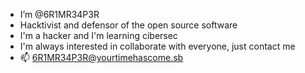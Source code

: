 - I’m @6R1MR34P3R
- Hacktivist and defensor of the open source software
- I'm a hacker and I'm learning cibersec
- I'm always interested in collaborate with everyone, just contact me
- 📫 6R1MR34P3R@yourtimehascome.sb
